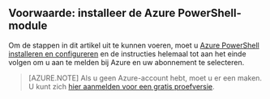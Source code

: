 ## Voorwaarde: installeer de Azure PowerShell-module
Om de stappen in dit artikel uit te kunnen voeren, moet u [Azure PowerShell installeren en configureren](../articles/powershell-install-configure.md) en de instructies helemaal tot aan het einde volgen om u aan te melden bij Azure en uw abonnement te selecteren.

> [AZURE.NOTE] Als u geen Azure-account hebt, moet u er een maken. U kunt zich [hier aanmelden voor een gratis proefversie](../articles/active-directory/sign-up-organization.md). 


<!--HONumber=Jun16_HO2-->



